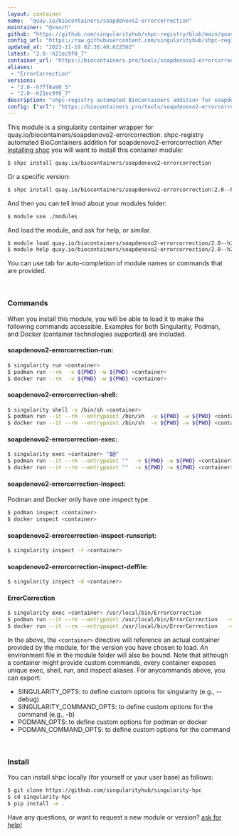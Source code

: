 ```yaml
---
layout: container
name:  "quay.io/biocontainers/soapdenovo2-errorcorrection"
maintainer: "@vsoch"
github: "https://github.com/singularityhub/shpc-registry/blob/main/quay.io/biocontainers/soapdenovo2-errorcorrection/container.yaml"
config_url: "https://raw.githubusercontent.com/singularityhub/shpc-registry/main/quay.io/biocontainers/soapdenovo2-errorcorrection/container.yaml"
updated_at: "2023-11-19 02:30:40.622562"
latest: "2.0--h21ec9f0_7"
container_url: "https://biocontainers.pro/tools/soapdenovo2-errorcorrection"
aliases:
 - "ErrorCorrection"
versions:
 - "2.0--h7ff8a90_5"
 - "2.0--h21ec9f0_7"
description: "shpc-registry automated BioContainers addition for soapdenovo2-errorcorrection"
config: {"url": "https://biocontainers.pro/tools/soapdenovo2-errorcorrection", "maintainer": "@vsoch", "description": "shpc-registry automated BioContainers addition for soapdenovo2-errorcorrection", "latest": {"2.0--h21ec9f0_7": "sha256:d1d06373ce6d654c5ea28c5fccf84f9d34d5bf99057f50ad4fd44bfdc8fe92ab"}, "tags": {"2.0--h7ff8a90_5": "sha256:3f43af7f78c29789ad244fd4ff84a8e283f6533dbc4207b5fe78b8b3f37442af", "2.0--h21ec9f0_7": "sha256:d1d06373ce6d654c5ea28c5fccf84f9d34d5bf99057f50ad4fd44bfdc8fe92ab"}, "docker": "quay.io/biocontainers/soapdenovo2-errorcorrection", "aliases": {"ErrorCorrection": "/usr/local/bin/ErrorCorrection"}}
---
```


This module is a singularity container wrapper for quay.io/biocontainers/soapdenovo2-errorcorrection.
shpc-registry automated BioContainers addition for soapdenovo2-errorcorrection
After [installing shpc](#install) you will want to install this container module:


```bash
$ shpc install quay.io/biocontainers/soapdenovo2-errorcorrection
```

Or a specific version:

```bash
$ shpc install quay.io/biocontainers/soapdenovo2-errorcorrection:2.0--h21ec9f0_7
```

And then you can tell lmod about your modules folder:

```bash
$ module use ./modules
```

And load the module, and ask for help, or similar.

```bash
$ module load quay.io/biocontainers/soapdenovo2-errorcorrection/2.0--h21ec9f0_7
$ module help quay.io/biocontainers/soapdenovo2-errorcorrection/2.0--h21ec9f0_7
```

You can use tab for auto-completion of module names or commands that are provided.

<br>

### Commands

When you install this module, you will be able to load it to make the following commands accessible.
Examples for both Singularity, Podman, and Docker (container technologies supported) are included.

#### soapdenovo2-errorcorrection-run:

```bash
$ singularity run <container>
$ podman run --rm  -v ${PWD} -w ${PWD} <container>
$ docker run --rm  -v ${PWD} -w ${PWD} <container>
```

#### soapdenovo2-errorcorrection-shell:

```bash
$ singularity shell -s /bin/sh <container>
$ podman run --it --rm --entrypoint /bin/sh  -v ${PWD} -w ${PWD} <container>
$ docker run --it --rm --entrypoint /bin/sh  -v ${PWD} -w ${PWD} <container>
```

#### soapdenovo2-errorcorrection-exec:

```bash
$ singularity exec <container> "$@"
$ podman run --it --rm --entrypoint ""  -v ${PWD} -w ${PWD} <container> "$@"
$ docker run --it --rm --entrypoint ""  -v ${PWD} -w ${PWD} <container> "$@"
```

#### soapdenovo2-errorcorrection-inspect:

Podman and Docker only have one inspect type.

```bash
$ podman inspect <container>
$ docker inspect <container>
```

#### soapdenovo2-errorcorrection-inspect-runscript:

```bash
$ singularity inspect -r <container>
```

#### soapdenovo2-errorcorrection-inspect-deffile:

```bash
$ singularity inspect -d <container>
```


#### ErrorCorrection

```bash
$ singularity exec <container> /usr/local/bin/ErrorCorrection
$ podman run --it --rm --entrypoint /usr/local/bin/ErrorCorrection   -v ${PWD} -w ${PWD} <container> -c " $@"
$ docker run --it --rm --entrypoint /usr/local/bin/ErrorCorrection   -v ${PWD} -w ${PWD} <container> -c " $@"
```



In the above, the `<container>` directive will reference an actual container provided
by the module, for the version you have chosen to load. An environment file in the
module folder will also be bound. Note that although a container
might provide custom commands, every container exposes unique exec, shell, run, and
inspect aliases. For anycommands above, you can export:

 - SINGULARITY_OPTS: to define custom options for singularity (e.g., --debug)
 - SINGULARITY_COMMAND_OPTS: to define custom options for the command (e.g., -b)
 - PODMAN_OPTS: to define custom options for podman or docker
 - PODMAN_COMMAND_OPTS: to define custom options for the command

<br>

### Install

You can install shpc locally (for yourself or your user base) as follows:

```bash
$ git clone https://github.com/singularityhub/singularity-hpc
$ cd singularity-hpc
$ pip install -e .
```

Have any questions, or want to request a new module or version? [ask for help!](https://github.com/singularityhub/singularity-hpc/issues)